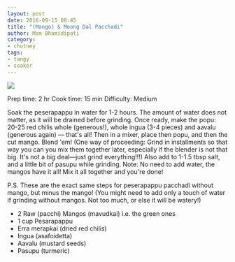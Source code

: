 ```yaml
---
layout: post
date: 2016-09-15 08:45
title: "(Mango) & Moong Dal Pacchadi"
author: Mom Bhamidipati
category:
- chutney
tags:
- tangy
- soaker
---
```


<img src="png/bd30007f92eef32b42a769f9cc5fb72e.png" />

Prep time: 2 hr
Cook time: 15 min
Difficulty: Medium

Soak the peserapappu in water for 1-2 hours. The amount of water does not matter, as it will be drained before grinding. Once ready, make the popu: 20-25 red chilis whole (generous!), whole ingua (3-4 pieces) and aavalu (generous again) — that's all! Then in a mixer, place then popu, and then the cut mango. Blend 'em! (One way of proceeding: Grind in installments so that way you can you mix them together later, especially if the blender is not that big. It's not a big deal—just grind everything!!!) Also add to 1-1.5 tbsp salt, and a little bit of pasupu while grinding. Note: No need to add water, the mangos have it all! Mix it all together and you're done!

P.S. These are the exact same steps for peserapappu pacchadi without mango, but minus the mango! (You might need to add only a touch of water if grinding without mangos. Not too much, or else it will be watery!) 

<ul>
    <li>2 Raw (pacchi) Mangos (mavudkai) i.e. the green ones</li>
    <li>1 cup Pesarapappu</li>
    <li>Erra merapkai (dried red chilis)</li>
    <li>Ingua (asafoidetta)</li>
    <li>Aavalu (mustard seeds)</li>
    <li>Pasupu (turmeric)</li>
</ul>